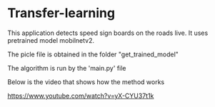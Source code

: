 # Transfer-learning
This application detects speed sign boards on the roads live. It uses pretrained model mobilnetv2.

The picle file is obtained in the folder "get_trained_model"

The algorithm is run by the 'main.py' file

Below is the video that shows how the method works

https://www.youtube.com/watch?v=yX-CYU37t1k


